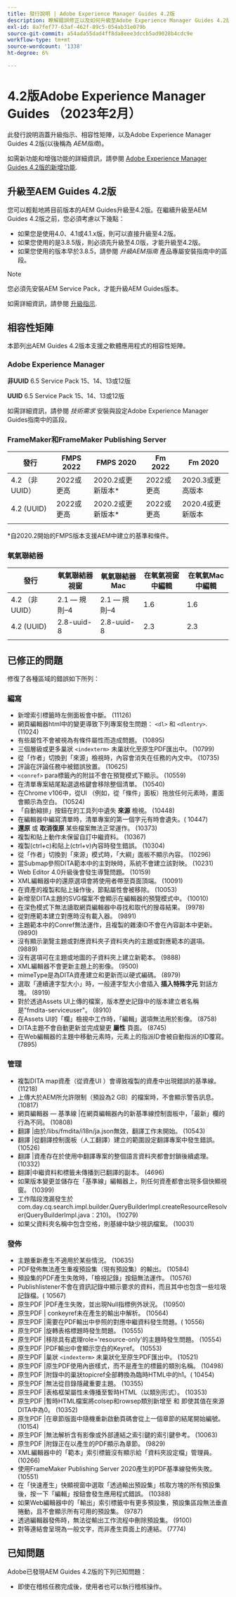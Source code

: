 ```yaml
---
title: 發行說明 | Adobe Experience Manager Guides 4.2版
description: 瞭解錯誤修正以及如何升級至Adobe Experience Manager Guides 4.2版
exl-id: 8a7fef77-63af-462f-89c5-054ab31e079b
source-git-commit: a54ada55dad4ff8da8eee3dccb5ad9028b4cdc9e
workflow-type: tm+mt
source-wordcount: '1338'
ht-degree: 6%

---
```


# 4.2版Adobe Experience Manager Guides （2023年2月）

此發行說明涵蓋升級指示、相容性矩陣，以及Adobe Experience Manager Guides 4.2版(以後稱為 *AEM指南*)。

如需新功能和增強功能的詳細資訊，請參閱 [Adobe Experience Manager Guides 4.2版的新增功能](whats-new-4.2-release.md).

## 升級至AEM Guides 4.2版

您可以輕鬆地將目前版本的AEM Guides升級至4.2版。在繼續升級至AEM Guides 4.2版之前，您必須考慮以下幾點：
* 如果您是使用4.0、4.1或4.1.x版，則可以直接升級至4.2版。
* 如果您使用的是3.8.5版，則必須先升級至4.0版，才能升級至4.2版。
* 如果您使用的版本早於3.8.5，請參閱 *升級AEM指南* 產品專屬安裝指南中的區段。

>[!NOTE]
>
>您必須先安裝AEM Service Pack，才能升級AEM Guides版本。

如需詳細資訊，請參閱 [升級指示](assets/Adobe-Experience-Manager-Guides-Upgrade-Instructions-EN.pdf).

## 相容性矩陣

本節列出AEM Guides 4.2版本支援之軟體應用程式的相容性矩陣。

### Adobe Experience Manager

**非UUID**
6.5 Service Pack 15、14、13或12版

**UUID**
6.5 Service Pack 15、14、13或12版

如需詳細資訊，請參閱 *技術需求* 安裝與設定Adobe Experience Manager Guides指南中的區段。

### FrameMaker和FrameMaker Publishing Server

| 發行 | FMPS 2022 | FMPS 2020 | Fm 2022 | Fm 2020 |
| --- | --- | --- | --- | --- |
| 4.2 （非UUID） | 2022或更高 | 2020.2或更新版本* | 2022或更高 | 2020.3或更高版本 |
| 4.2 (UUID) | 2022或更高 | 2020.2或更新版本* | 2022或更高 | 2020.4或更新版本 |
|  |  |  |  |

*自2020.2開始的FMPS版本支援AEM中建立的基準和條件。

### 氧氣聯結器

| 發行 | 氧氣聯結器視窗 | 氧氣聯結器Mac | 在氧氣視窗中編輯 | 在氧氣Mac中編輯 |
| --- | --- | --- |--- |--- |
| 4.2 （非UUID） | 2.1 — 規則–4 | 2.1 — 規則–4 | 1.6 | 1.6 |
| 4.2 (UUID) | 2.8-uuid-8 | 2.8-uuid-8 | 2.3 | 2.3 |
|  |  |  |

## 已修正的問題

修復了各種區域的錯誤如下所列：

### 編寫

* 新增索引標籤時左側面板會中斷。 (11126)
* 網頁編輯器html中的變更導致下列專案發生問題： `<dl>` 和 `<dlentry>`. (11024)
* 有些屬性不會被視為有條件屬性而造成問題。 (10895)
* 三個層級或更多巢狀 `<indexterm>` 未巢狀化至原生PDF匯出中。 (10799)
* 從「作者」切換到「來源」檢視時，內容會消失在任務的內文中。 (10735)
* 評論在評論任務中被錯誤放置。 (10625)
* `<conref>` para標籤內的附註不會在預覽模式下顯示。 (10559)
* 在清單專案結尾點選退格鍵會移除整個清單。 (10540)
* 在Chrome v106中，從UI （例如，從「條件」面板）拖放任何元素時，畫面會顯示為空白。 (10524)
* 「自動縮排」按鈕在的工具列中遺失 **來源** 檢視。 (10448)
* 在編輯器中編寫清單時，清單專案的第一個字元有時會遺失。( 10447)
* **還原** 或 **取消復原** 某些檔案無法正常運作。 (10373)
* 複製和貼上動作未保留自訂中繼資料。 (10367)
* 複製(ctrl+c)和貼上(ctrl+v)內容時發生錯誤。 (10304)
* 從「作者」切換到「來源」模式時，「大綱」面板不顯示內容。 (10296)
* 當Submap參照DITA範本中的主對映時，系統不會建立該對映。 (10231)
* Web Editor 4.0升級後會發生導覽問題。 (10159)
* XML編輯器中的還原選項會將使用者帶至頁面頂端。 (10091)
* 在資產的複製和貼上操作後，節點屬性會被移除。 (10053)
* 新增至DITA主題的SVG檔案不會顯示在編輯器的預覽模式中。 (10010)
* 在深色模式下無法讀取網頁編輯器中尋找和取代的搜尋結果。 (9978)
* 從對應範本建立對應時沒有載入器。 (9891)
* 主題範本中的Conref無法運作，且複製的雜湊ID不會在內容副本中更新。 (9890)
* 沒有顯示瀏覽主題或對應資料夾子資料夾內的主題或對應範本的選項。 (9889)
* 沒有選項可在主題或地圖的子資料夾上建立新範本。 (9888)
* XML編輯器不會更新主題上的影像。 (9500)
* mimeType是為DITA資產建立和更新而以硬式編碼。 (8979)
* 選取「連續連字型大小」時，一般連字型大小會插入 **插入特殊字元** 對話方塊。 (8919)
* 對於透過Assets UI上傳的檔案，版本歷史記錄中的版本建立者名稱是&quot;fmdita-serviceuser&quot;。 (8910)
* 在Assets UI的「欄」檢視中工作時，「編輯」選項無法用於影像。 (8758)
* DITA主題不會自動更新並完成變更 **屬性** 頁面。 (8745)
* 在Web編輯器的主題中移動元素時，元素上的指派ID會被自動指派的ID覆寫。 (7895)

### 管理

* 複製DITA map資產（從資產UI ）會導致複製的資產中出現錯誤的基準線。 (11218)
* 上傳大於AEM所允許限制（預設為2 GB）的檔案時，不會顯示警告訊息。 (10817)
* 網頁編輯器 — 基準線 |在網頁編輯器內的新基準線控制面板中，「最新」欄的行為不同。 (10808)
* 翻譯 |由於/libs/fmdita/i18n/ja.json無效，翻譯工作未開始。 (10543)
* 翻譯 |從翻譯控制面板（人工翻譯）建立的範圍設定翻譯專案中發生錯誤。 (10526)
* 翻譯 |資產存在於使用中翻譯專案的整個語言資料夾都會封鎖後續處理。 (10332)
* 翻譯|中繼資料和標籤未傳播到已翻譯的副本。 (4696)
* 如果版本變更並儲存在「基準線」編輯器上，則任何資產都會出現多個快顯視窗。 (10399)
* 工作階段洩漏發生於com.day.cq.search.impl.builder.QueryBuilderImpl.createResourceResolver(QueryBuilderImpl.java：210)。 (10279)
* 如果父資料夾名稱中包含空格，則基線中缺少視訊檔案。 (10031)

### 發佈

* 主題重新產生不適用於某些情況。 (10635)
* PDF發佈無法產生重複預設集（現有預設集）的輸出。 (10584)
* 預設集的PDF產生失敗時，「檢視記錄」按鈕無法運作。 (10576)
* Publishlistener不會在資訊記錄中顯示要求的資料，而且其中也包含一些垃圾記錄檔。( 10567)
* 原生PDF |PDF產生失敗，並出現Null指標例外狀況。 (10950)
* 原生PDF | conkeyref未在產生的輸出中解析。 (10564)
* 原生PDF |需要在PDF輸出中參照的對應中繼資料發生問題。( 10556)
* 原生PDF |旋轉表格標題時發生問題。 (10555)
* 原生PDF |移除具有處理role=&#39;resource-only&#39;的主題時發生問題。 (10554)
* 原生PDF |PDF輸出中會顯示空白的Keyref。 (10553)
* 原生PDF |巢狀 `<indexterm>` 未巢狀化至原生PDF匯出中。 (10521)
* 原生PDF |原生PDF使用內嵌樣式，而不是產生的標籤的類別名稱。 (10498)
* 原生PDF |附錄中的巢狀topicref全部轉換為臨時HTML中的h1。( 10454)
* 原生PDF |無法從目錄隱藏重要主題。 (10355)
* 原生PDF |表格框架屬性未傳播至暫時HTML（以類別形式）。 (10353)
* 原生PDF |暫時HTML檔案將colsep和rowsep類別新增至 <td> 和 <th> 即使其值在來源DITA中為0。 (10352)
* 原生PDF |在章節版面中隨機重新啟動頁碼會從上一個章節的結尾開始編號。 (10154)
* 原生PDF |無法解析含有影像或外部連結之索引鍵的索引鍵參考。 (10063)
* 原生PDF |附錄正在以產生的PDF顯示為章節。 (9829)
* XML編輯器中的「範本」索引標籤沒有顯示給「資料夾設定檔」管理員。 (10266)
* 使用FrameMaker Publishing Server 2020產生的PDF基準線發佈失敗。 (10551)
* 在「快速產生」快顯視窗中選取「透過輸出預設集」核取方塊的所有預設集後，按一下「編輯」按鈕會發生應用程式錯誤。 (10388)
* 如果Web編輯器中的「輸出」索引標籤中有更多預設集，預設集區段無法垂直捲動，且不會顯示所有可用的預設集。 (9787)
* 透過編輯器發佈時，無法從輸出工作流程中刪除預設集。 (9100)
* 對等連結會呈現為一般文字，而非產生頁面上的連結。 (7774)

## 已知問題

Adobe已發現AEM Guides 4.2版的下列已知問題：

* 即使在稽核任務完成後，使用者也可以執行稽核操作。
